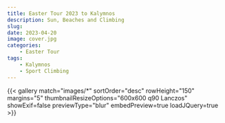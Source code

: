 ```yaml
---
title: Easter Tour 2023 to Kalymnos
description: Sun, Beaches and Climbing
slug: 
date: 2023-04-20
image: cover.jpg
categories:
    - Easter Tour
tags:
    - Kalymnos
    - Sport Climbing
---
```


{{< gallery match="images/*" sortOrder="desc" rowHeight="150" margins="5" thumbnailResizeOptions="600x600 q90 Lanczos" showExif=false previewType="blur" embedPreview=true loadJQuery=true >}}